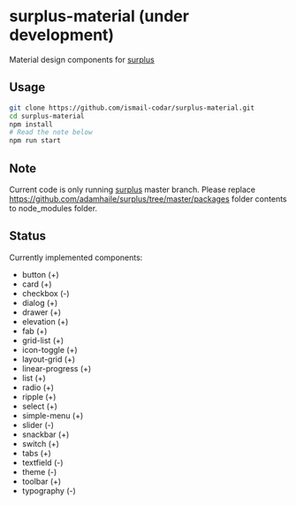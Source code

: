 # surplus-material (under development)
Material design components for [surplus](https://github.com/adamhaile/surplus)
## Usage 

```bash
git clone https://github.com/ismail-codar/surplus-material.git
cd surplus-material
npm install
# Read the note below
npm run start

```

## Note
Current code is only running [surplus](https://github.com/adamhaile/surplus/tree/master) master branch. Please replace https://github.com/adamhaile/surplus/tree/master/packages folder contents to node_modules folder.

## Status
Currently implemented components:
* button (+)
* card (+)
* checkbox (-)
* dialog (+)
* drawer (+)
* elevation (+)
* fab (+)
* grid-list (+)
* icon-toggle (+)
* layout-grid (+)
* linear-progress (+)
* list (+)
* radio (+)
* ripple (+)
* select (+)
* simple-menu (+)
* slider (-)
* snackbar (+)
* switch (+)
* tabs (+)
* textfield (-)
* theme (-)
* toolbar (+)
* typography (-)
